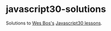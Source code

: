 # javascript30-solutions
Solutions to [Wes Bos's](https://wesbos.com) [Javascript30 lessons](https://javascript30.com/).
